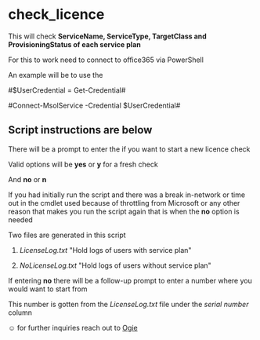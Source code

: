 # check_licence
This will check **ServiceName, ServiceType, TargetClass and ProvisioningStatus of each service plan**

For this to work need to connect to office365 via PowerShell 

An example will be to use the 

#$UserCredential = Get-Credential#

#Connect-MsolService -Credential $UserCredential#

## Script instructions  are below

There will be a prompt to enter the if you want to start a new licence check 

Valid options will be **yes** or **y** for a fresh check

And **no** or **n** 

If you had initially run the script and there was a break in-network or time out in the cmdlet used because of throttling from Microsoft or any other reason that makes you run the script again that is when the **no** option is needed

Two files are generated in this script 

1. *LicenseLog.txt* "Hold logs of users with service plan"

2. *NoLicenseLog.txt* "Hold logs of users without service plan"

If entering **no** there will be a follow-up prompt to enter a number where you would want to start from 

This number is gotten from the *LicenseLog.txt* file under the *serial number* column 

☺️ for further inquiries reach out to [Ogie](https://www.linkedin.com/in/ibhadogiemu-okougbo-311a5ab3)

